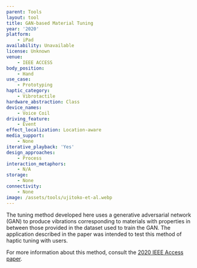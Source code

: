 ```yaml
---
parent: Tools
layout: tool
title: GAN-based Material Tuning
year: '2020'
platform:
    - iPad
availability: Unavailable
license: Unknown
venue:
    - IEEE ACCESS
body_position:
    - Hand
use_case:
    - Prototyping
haptic_category:
    - Vibrotactile
hardware_abstraction: Class
device_names:
    - Voice Coil
driving_feature:
    - Event
effect_localization: Location-aware
media_support:
    - None
iterative_playback: 'Yes'
design_approaches:
    - Process
interaction_metaphors:
    - N/A
storage:
    - None
connectivity:
    - None
image: /assets/tools/ujitoko-et-al.webp
---
```

The tuning method developed here uses a generative adversarial network (GAN) to produce vibrations corresponding to materials with properties in between those provided in the dataset used to train the GAN. The application described in the paper was intended to test this method of haptic tuning with users.

For more information about this method, consult the [2020 IEEE Access paper](https://doi.org/10.1109/ACCESS.2020.2968185).
